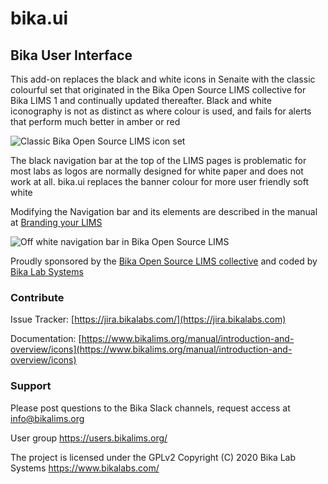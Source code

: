 # bika.ui
## Bika User Interface

This add-on replaces the black and white icons in Senaite with the classic colourful set that originated in the Bika Open Source LIMS collective for Bika LIMS 1 and continually updated thereafter. Black and white iconography is not as distinct as where colour is used, and fails for alerts that perform much better in amber or red

![Classic Bika Open Source LIMS icon set](https://www.bikalims.org/images/icons/bika-open-source-lims-example-classic-icon-set)

The black navigation bar at the top of the LIMS pages is problematic for most labs as logos are normally designed for white paper and does not work at all. bika.ui replaces the banner colour for more user friendly soft white

Modifying the Navigation bar and its elements are described in the manual at [Branding your LIMS](https://www.bikalims.org/manual/introduction-and-overview/client-facing-lab-portal/replace-you-lims-banner)

![Off white navigation bar in Bika Open Source LIMS](https://www.bikalims.org/images/off-white-navigation-bar-in-bika-open-source-lims)

Proudly sponsored by the [Bika Open Source LIMS collective](https://www.bikalims.org/) and coded by [Bika Lab Systems](https://www.bikalabs.com/)

### Contribute
Issue Tracker: [https://jira.bikalabs.com/](https://jira.bikalabs.com)

Documentation: [https://www.bikalims.org/manual/introduction-and-overview/icons](https://www.bikalims.org/manual/introduction-and-overview/icons)

### Support
Please post questions to the Bika Slack channels, request access at info@bikalims.org

User group https://users.bikalims.org/

The project is licensed under the GPLv2
Copyright (C) 2020 Bika Lab Systems https://www.bikalabs.com/

